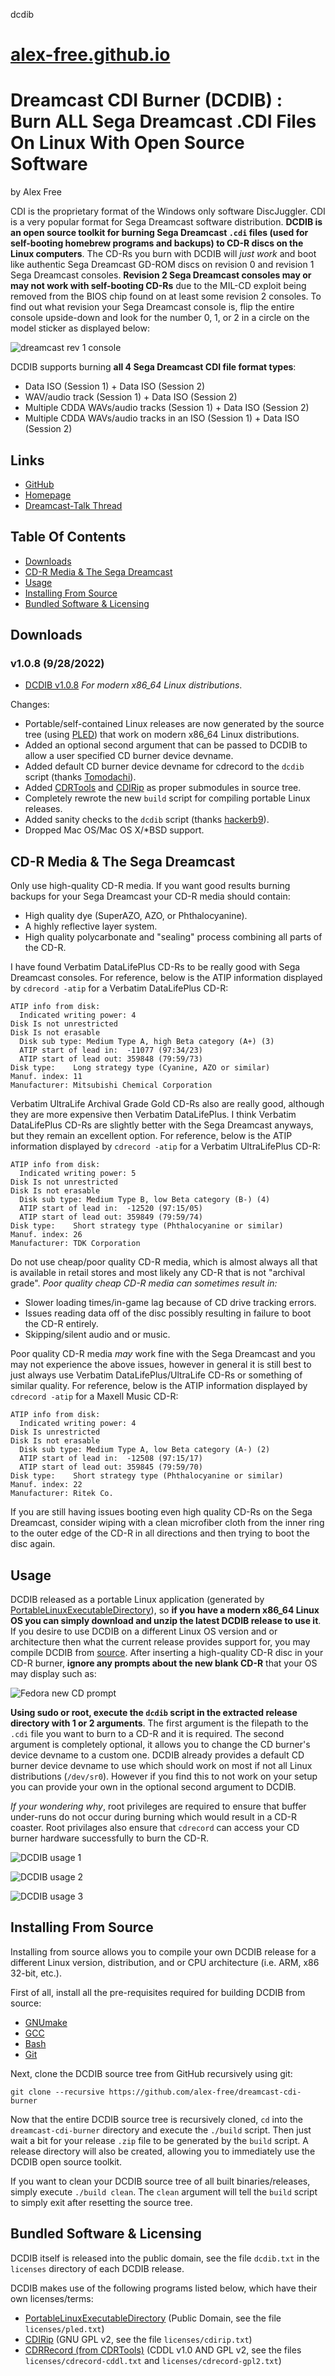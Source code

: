 dcdib 

[alex-free.github.io](https://alex-free.github.io)
==================================================

Dreamcast CDI Burner (DCDIB) : Burn ALL Sega Dreamcast .CDI Files On Linux With Open Source Software
====================================================================================================

by Alex Free

CDI is the proprietary format of the Windows only software DiscJuggler. CDI is a very popular format for Sega Dreamcast software distribution. **DCDIB is an open source toolkit for burning Sega Dreamcast `.cdi` files (used for self-booting homebrew programs and backups) to CD-R discs on the Linux computers**. The CD-Rs you burn with DCDIB will _just work_ and boot like authentic Sega Dreamcast GD-ROM discs on revision 0 and revision 1 Sega Dreamcast consoles. **Revision 2 Sega Dreamcast consoles may or may not work with self-booting CD-Rs** due to the MIL-CD exploit being removed from the BIOS chip found on at least some revision 2 consoles. To find out what revision your Sega Dreamcast console is, flip the entire console upside-down and look for the number 0, 1, or 2 in a circle on the model sticker as displayed below:

![dreamcast rev 1 console](images/dreamcast-rev-1.jpg)

DCDIB supports burning **all 4 Sega Dreamcast CDI file format types**:

*   Data ISO (Session 1) + Data ISO (Session 2)
*   WAV/audio track (Session 1) + Data ISO (Session 2)
*   Multiple CDDA WAVs/audio tracks (Session 1) + Data ISO (Session 2)
*   Multiple CDDA WAVs/audio tracks in an ISO (Session 1) + Data ISO (Session 2)

Links
-----

*   [GitHub](https://github.com/alex-free/dreamcast-cdi-burner)
*   [Homepage](https://alex-free.github.io/dcdib)
*   [Dreamcast-Talk Thread](https://www.dreamcast-talk.com/forum/viewtopic.php?f=2&t=13974)

Table Of Contents
-----------------

*   [Downloads](#downloads)
*   [CD-R Media & The Sega Dreamcast](#cdrmedia)
*   [Usage](#usage)
*   [Installing From Source](#source)
*   [Bundled Software & Licensing](#bundled)

Downloads
---------

### v1.0.8 (9/28/2022)

*   [DCDIB v1.0.8](https://github.com/alex-free/dreamcast-cdi-burner/releases/download/v1.0.8/dcdib-1.0.8-x86_64.zip) _For modern x86\_64 Linux distributions_.

Changes:

*   Portable/self-contained Linux releases are now generated by the source tree (using [PLED](https://alex-free.github.io/pled)) that work on modern x86\_64 Linux distributions.
*   Added an optional second argument that can be passed to DCDIB to allow a user specified CD burner device devname.
*   Added default CD burner device devname for cdrecord to the `dcdib` script (thanks [Tomodachi](https://github.com/tomodachi)).
*   Added [CDRTools](https://github.com/Distrotech/cdrtools) and [CDIRip](https://github.com/jozip/cdirip) as proper submodules in source tree.
*   Completely rewrote the new `build` script for compiling portable Linux releases.
*   Added sanity checks to the `dcdib` script (thanks [hackerb9](https://github.com/hackerb9)).
*   Dropped Mac OS/Mac OS X/\*BSD support.

CD-R Media & The Sega Dreamcast
-------------------------------

Only use high-quality CD-R media. If you want good results burning backups for your Sega Dreamcast your CD-R media should contain:

*   High quality dye (SuperAZO, AZO, or Phthalocyanine).
*   A highly reflective layer system.
*   High quality polycarbonate and "sealing" process combining all parts of the CD-R.

I have found Verbatim DataLifePlus CD-Rs to be really good with Sega Dreamcast consoles. For reference, below is the ATIP information displayed by `cdrecord -atip` for a Verbatim DataLifePlus CD-R:

    ATIP info from disk:
      Indicated writing power: 4
    Disk Is not unrestricted
    Disk Is not erasable
      Disk sub type: Medium Type A, high Beta category (A+) (3)
      ATIP start of lead in:  -11077 (97:34/23)
      ATIP start of lead out: 359848 (79:59/73)
    Disk type:    Long strategy type (Cyanine, AZO or similar)
    Manuf. index: 11
    Manufacturer: Mitsubishi Chemical Corporation

Verbatim UltraLife Archival Grade Gold CD-Rs also are really good, although they are more expensive then Verbatim DataLifePlus. I think Verbatim DataLifePlus CD-Rs are slightly better with the Sega Dreamcast anyways, but they remain an excellent option. For reference, below is the ATIP information displayed by `cdrecord -atip` for a Verbatim UltraLifePlus CD-R:

    ATIP info from disk:
      Indicated writing power: 5
    Disk Is not unrestricted
    Disk Is not erasable
      Disk sub type: Medium Type B, low Beta category (B-) (4)
      ATIP start of lead in:  -12520 (97:15/05)
      ATIP start of lead out: 359849 (79:59/74)
    Disk type:    Short strategy type (Phthalocyanine or similar)
    Manuf. index: 26
    Manufacturer: TDK Corporation

Do not use cheap/poor quality CD-R media, which is almost always all that is available in retail stores and most likely any CD-R that is not "archival grade". _Poor quality cheap CD-R media can sometimes result in:_

*   Slower loading times/in-game lag because of CD drive tracking errors.
*   Issues reading data off of the disc possibly resulting in failure to boot the CD-R entirely.
*   Skipping/silent audio and or music.

Poor quality CD-R media _may_ work fine with the Sega Dreamcast and you may not experience the above issues, however in general it is still best to just always use Verbatim DataLifePlus/UltraLife CD-Rs or something of similar quality. For reference, below is the ATIP information displayed by `cdrecord -atip` for a Maxell Music CD-R:

    ATIP info from disk:
      Indicated writing power: 4
    Disk Is unrestricted
    Disk Is not erasable
      Disk sub type: Medium Type A, low Beta category (A-) (2)
      ATIP start of lead in:  -12508 (97:15/17)
      ATIP start of lead out: 359845 (79:59/70)
    Disk type:    Short strategy type (Phthalocyanine or similar)
    Manuf. index: 22
    Manufacturer: Ritek Co.

If you are still having issues booting even high quality CD-Rs on the Sega Dreamcast, consider wiping with a clean microfiber cloth from the inner ring to the outer edge of the CD-R in all directions and then trying to boot the disc again.

Usage
-----

DCDIB released as a portable Linux application (generated by [PortableLinuxExecutableDirectory](https://alex-free.github.io/pled)), so **if you have a modern x86\_64 Linux OS you can simply download and unzip the latest DCDIB release to use it**. If you desire to use DCDIB on a different Linux OS version and or architecture then what the current release provides support for, you may compile DCDIB from [source](#source). After inserting a high-quality CD-R disc in your CD-R burner, **ignore any prompts about the new blank CD-R** that your OS may display such as:

![Fedora new CD prompt](images/fedora-new-cd.png)

**Using sudo or root, execute the `dcdib` script in the extracted release directory with 1 or 2 arguments**. The first argument is the filepath to the `.cdi` file you want to burn to a CD-R and it is required. The second argument is completely optional, it allows you to change the CD burner's device devname to a custom one. DCDIB already provides a default CD burner device devname to use which should work on most if not all Linux distributions (`/dev/sr0`). However if you find this to not work on your setup you can provide your own in the optional second argument to DCDIB.

_If your wondering why_, root privileges are required to ensure that buffer under-runs do not occur during burning which would result in a CD-R coaster. Root privilages also ensure that `cdrecord` can access your CD burner hardware successfully to burn the CD-R.

![DCDIB usage 1](images/dcdib-usage-1.png)

![DCDIB usage 2](images/dcdib-usage-2.png)

![DCDIB usage 3](images/dcdib-usage-3.png)

Installing From Source
----------------------

Installing from source allows you to compile your own DCDIB release for a different Linux version, distribution, and or CPU architecture (i.e. ARM, x86 32-bit, etc.).

First of all, install all the pre-requisites required for building DCDIB from source:

*   [GNUmake](https://www.gnu.org/software/make/)
*   [GCC](https://www.gnu.org/software/gcc)
*   [Bash](https://www.gnu.org/software/bash)
*   [Git](https://git-scm.com/)

Next, clone the DCDIB source tree from GitHub recursively using git:

    git clone --recursive https://github.com/alex-free/dreamcast-cdi-burner

Now that the entire DCDIB source tree is recursively cloned, `cd` into the `dreamcast-cdi-burner` directory and execute the `./build` script. Then just wait a bit for your release `.zip` file to be generated by the `build` script. A release directory will also be created, allowing you to immediately use the DCDIB open source toolkit.

If you want to clean your DCDIB source tree of all built binaries/releases, simply execute `./build clean`. The `clean` argument will tell the `build` script to simply exit after resetting the source tree.

Bundled Software & Licensing
----------------------------

DCDIB itself is released into the public domain, see the file `dcdib.txt` in the `licenses` directory of each DCDIB release.

DCDIB makes use of the following programs listed below, which have their own licenses/terms:

*   [PortableLinuxExecutableDirectory](https://alex-free.github.io/pled) (Public Domain, see the file `licenses/pled.txt`)
*   [CDIRip](https://github.com/jozip/cdirip) (GNU GPL v2, see the file `licenses/cdirip.txt`)
*   [CDRRecord (from CDRTools)](https://Distrotech/cdrtools) (CDDL v1.0 AND GPL v2, see the files `licenses/cdrecord-cddl.txt` and `licenses/cdrecord-gpl2.txt`)